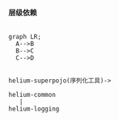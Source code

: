 #### 层级依赖
```mermaid

graph LR;
  A-->B
  B-->C
  C-->D


helium-superpojo(序列化工具)->

helium-common
   |             
helium-logging 
```                   

 